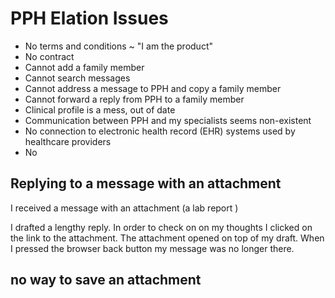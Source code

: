 # PPH Elation Issues


* No terms and conditions ~ "I am the product"
* No contract
* Cannot add a family member
* Cannot search messages
* Cannot address a message to PPH and copy a family member
* Cannot forward a reply from PPH to a family member
* Clinical profile is a mess, out of date
* Communication between PPH and my specialists seems non-existent
* No connection to electronic health record (EHR) systems used by healthcare providers
* No

## Replying to a message with an attachment

I received a message with an attachment (a lab report )

I drafted a lengthy reply. In order to check on on my thoughts I clicked on the link to the attachment. The attachment opened on top of my draft. When I pressed the browser back button my message was no longer there.

## no way to save an attachment

